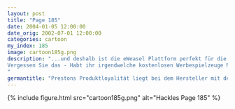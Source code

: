 ```yaml
---
layout: post
title: "Page 185"
date: 2004-01-05 12:00:00
date_orig: 2002-07-01 12:00:00
categories: cartoon
my_index: 185
image: cartoon185g.png
description: "...und deshalb ist die eWeasel Plattform perfekt für die Ansprüche ihrer Software...
Vergessen Sie das - Habt ihr irgendwelche kostenlosen Werbespielzeuge Nun, gut dass sie fragen Nein! Geben Sie ihm nichts Yay! Whee! eWeasel ist super Macht das aus Hackles Preston
"
germantitle: "Prestons Produktloyalität liegt bei dem Hersteller mit den besten Werbegeschenken"
---
```


{% include figure.html src="cartoon185g.png" alt="Hackles Page 185"  %}

